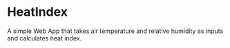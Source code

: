 # HeatIndex

A simple Web App that takes air temperature and relative humidity as inputs and calculates heat index.
